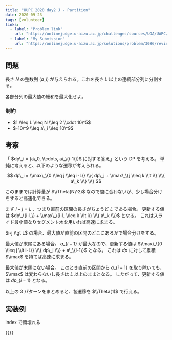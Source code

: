 ```yaml
---
title: "HUPC 2020 day2 J - Partition"
date: 2020-09-23
tags: [volunteer]
links:
  - label: "Problem link"
    url: "https://onlinejudge.u-aizu.ac.jp/challenges/sources/UOA/UAPC/3086"
  - label: "My Submission"
    url: "https://onlinejudge.u-aizu.ac.jp/solutions/problem/3086/review/4865756/misteer/C++17"
---
```


## 問題

長さ $N$ の整数列 $(a\_i)$ が与えられる。これを長さ $L$ 以上の連続部分列に分割する。

各部分列の最大値の総和を最大化せよ。

### 制約

- $1 \\leq L \\leq N \\leq 2 \\cdot 10\^5$
- $-10\^9 \\leq a\_i \\leq 10\^9$

## 考察

「 $dp\_i = (a\_0, \\cdots, a\_\{i-1\})$ に対する答え」という DP を考える。
単純に考えると、以下のような遷移が考えられる。

$$
dp\_i = \\max\_\{0 \\leq j \\leq i-L\}
\\\{ dp\_j + \\max\_\{j \\leq k \\lt i\} \\\{ a\_k \\\} \\\}
$$

このままでは計算量が $\\Theta(N\^2)$ なので間に合わないが、少し場合分けをすると高速化できる。

まず $i-j=L$ 、つまり直前の区間の長さがちょうど $L$ である場合。
更新する値は $dp\_\{i-L\} + \\max\_\{i-L \\leq k \\lt i\} \\\{ a\_k \\\}$ となる。
これはスライド最小値なりセグメント木を用いれば高速に求まる。

$i-j \\gt L$ の場合、最大値が直前の区間のどこにあるかで場合分けをする。

最大値が末尾にある場合。
$a\_\{i-1\}$ が最大なので、更新する値は $\\max\_\{0 \\leq j \\lt i-L\} \\\{ dp\_j \\\} + a\_\{i-1\}$ となる。
これは $dp$ に対して累積 $\\max$ を持てば高速に求まる。

最大値が末尾にない場合。
このとき直前の区間から $a\_\{i-1\}$ を取り除いても、 $\\max$ は変わらないし長さは $L$ 以上のままとなる。
したがって、更新する値は $dp\_\{i-1\}$ となる。

以上の 3 パターンをまとめると、各遷移を $\\Theta(1)$ で行える。

## 実装例

index で頭壊れる

{{<code file="0.cpp" language="cpp">}}
